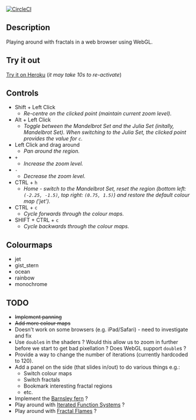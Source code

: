[![CircleCI](https://circleci.com/gh/taylorjg/FractalsWebGL.svg?style=svg)](https://circleci.com/gh/taylorjg/FractalsWebGL)

## Description

Playing around with fractals in a web browser using WebGL.

## Try it out

[Try it on Heroku](http://fractalswebgl.herokuapp.com/)
(_it may take 10s to re-activate_)

## Controls

* Shift + Left Click
    * _Re-centre on the clicked point (maintain current zoom level)._
* Alt + Left Click
    * _Toggle between the Mandelbrot Set and the Julia Set (initally, Mandelbrot Set). When switching to the Julia Set, the clicked point provides the value for `c`._
* Left Click and drag around
    * _Pan around the region._
* `+`
    * _Increase the zoom level._
* `-`
    * _Decrease the zoom level._
* CTRL + `h`
    * _Home - switch to the Mandelbrot Set, reset the region (bottom left: `(-2.25, -1.5)`, top right: `(0.75, 1.5)`) and restore the default colour map ('jet')._
* CTRL + `c`
    * _Cycle forwards through the colour maps._
* SHIFT + CTRL + `c`
    * _Cycle backwards through the colour maps._

## Colourmaps

* jet
* gist_stern
* ocean
* rainbow
* monochrome

## TODO

* ~~Implement panning~~
* ~~Add more colour maps~~
* Doesn't work on some browsers (e.g. iPad/Safari) - need to investigate and fix
* Use `double`s in the shaders ? Would this allow us to zoom in further before we start to get bad pixellation ? Does WebGL support `double`s ?
* Provide a way to change the number of iterations (currently hardcoded to 120).
* Add a panel on the side (that slides in/out) to do various things e.g.:
    * Switch colour maps
    * Switch fractals
    * Bookmark interesting fractal regions
    * etc.
* Implement the [Barnsley fern](https://en.wikipedia.org/wiki/Barnsley_fern) ?
* Play around with [Iterated Function Systems](https://en.wikipedia.org/wiki/Iterated_function_system) ?
* Play around with [Fractal Flames](https://en.wikipedia.org/wiki/Fractal_flame) ?
